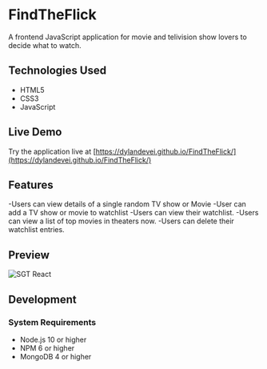 # FindTheFlick 

A frontend JavaScript application for movie and telivision show lovers to decide what to watch. 

## Technologies Used

- HTML5
- CSS3
- JavaScript

## Live Demo

Try the application live at [https://dylandevei.github.io/FindTheFlick/](https://dylandevei.github.io/FindTheFlick/)

## Features

-Users can view details of a single random TV show or Movie
-User can add a TV show or movie to watchlist
-Users can view their watchlist.
-Users can view a list of top movies in theaters now.
-Users can delete their watchlist entries.


## Preview

![SGT React](assets/sgt-react.gif)

## Development

### System Requirements

- Node.js 10 or higher
- NPM 6 or higher
- MongoDB 4 or higher
